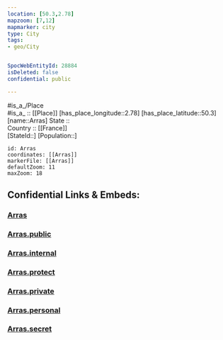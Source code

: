 ```yaml
---
location: [50.3,2.78] 
mapzoom: [7,12] 
mapmarker: city 
type: City
tags:
- geo/City


SpocWebEntityId: 28884
isDeleted: false
confidential: public

---
```

#is_a_/Place  
#is_a_ :: [[Place]] 
[has_place_longitude::2.78] 
[has_place_latitude::50.3] 
[name::Arras] 
State ::  
Country :: [[France]]  
[StateId::] 
[Population::] 



```leaflet
id: Arras
coordinates: [[Arras]] 
markerFile: [[Arras]] 
defaultZoom: 11 
maxZoom: 18
```


## Confidential Links & Embeds: 

### [Arras](/_Standards/Earth/Continent/Europe/Europe~West/France/regions~France/Hauts-de-France/departments~Hauts-de-France/Pas-de-Calais/communes~Pas-de-Calais/Arras/cities~Arras/Arras.md) 

### [Arras.public](/_public/Earth/Continent/Europe/Europe~West/France/regions~France/Hauts-de-France/departments~Hauts-de-France/Pas-de-Calais/communes~Pas-de-Calais/Arras/cities~Arras/Arras.public.md) 

### [Arras.internal](/_internal/Earth/Continent/Europe/Europe~West/France/regions~France/Hauts-de-France/departments~Hauts-de-France/Pas-de-Calais/communes~Pas-de-Calais/Arras/cities~Arras/Arras.internal.md) 

### [Arras.protect](/_protect/Earth/Continent/Europe/Europe~West/France/regions~France/Hauts-de-France/departments~Hauts-de-France/Pas-de-Calais/communes~Pas-de-Calais/Arras/cities~Arras/Arras.protect.md) 

### [Arras.private](/_private/Earth/Continent/Europe/Europe~West/France/regions~France/Hauts-de-France/departments~Hauts-de-France/Pas-de-Calais/communes~Pas-de-Calais/Arras/cities~Arras/Arras.private.md) 

### [Arras.personal](/_personal/Earth/Continent/Europe/Europe~West/France/regions~France/Hauts-de-France/departments~Hauts-de-France/Pas-de-Calais/communes~Pas-de-Calais/Arras/cities~Arras/Arras.personal.md) 

### [Arras.secret](/_secret/Earth/Continent/Europe/Europe~West/France/regions~France/Hauts-de-France/departments~Hauts-de-France/Pas-de-Calais/communes~Pas-de-Calais/Arras/cities~Arras/Arras.secret.md)


